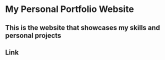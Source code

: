 # My Personal Portfolio Website
## This is the website that showcases my skills and personal projects
## Link

